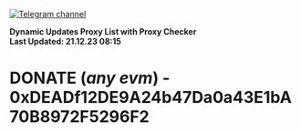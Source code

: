 [![Telegram channel](https://img.shields.io/endpoint?url=https://runkit.io/damiankrawczyk/telegram-badge/branches/master?url=https://t.me/n4z4v0d)](https://t.me/n4z4v0d) 

**Dynamic Updates Proxy List with Proxy Checker**  
**Last Updated: 21.12.23 08:15**

# DONATE (_any evm_) - 0xDEADf12DE9A24b47Da0a43E1bA70B8972F5296F2
